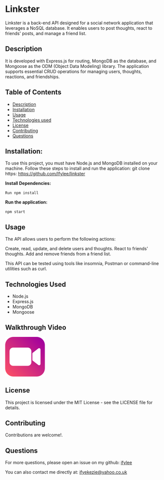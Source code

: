 # Linkster
Linkster is a back-end API designed for a social network application that leverages a NoSQL database. It enables users to post thoughts, react to friends' posts, and manage a friend list.

## Description
It is developed with Express.js for routing, MongoDB as the database, and Mongoose as the ODM (Object Data Modeling) library. The application supports essential CRUD operations for managing users, thoughts, reactions, and friendships.


## Table of Contents
- [Description](#description)
- [Installation](#installation)
- [Usage](#usage)
- [Technologies used](#technologies-used)
- [License](#license)
- [Contributing](#contributing)
- [Questions](#questions)

## Installation:
To use this project, you must have Node.js and MongoDB installed on your machine. 
Follow these steps to install and run the application:
git clone https: https://github.com/Ifylee/linkster

**Install Dependencies:**
```
Run npm install

```

**Run the application:**

```
npm start

```

## Usage
The API allows users to perform the following actions:

Create, read, update, and delete users and thoughts.
React to friends' thoughts.
Add and remove friends from a friend list.

This API can be tested using tools like insomnia, Postman or command-line utilities such as curl.

## Technologies Used
- Node.js
- Express.js
- MongoDB
- Mongoose

## Walkthrough Video
[![video image](image.png)](link)

## License
This project is licensed under the MIT License - see the LICENSE file for details.

## Contributing
Contributions are welcome!.

## Questions

  For more questions, please open an issue on my github: [ifylee](https://github.com/Ifylee/linkster)

  You can also contact me directly at: [ifyekezie@yahoo.co.uk](mailto:ifyekezie@yahoo.co.uk)


